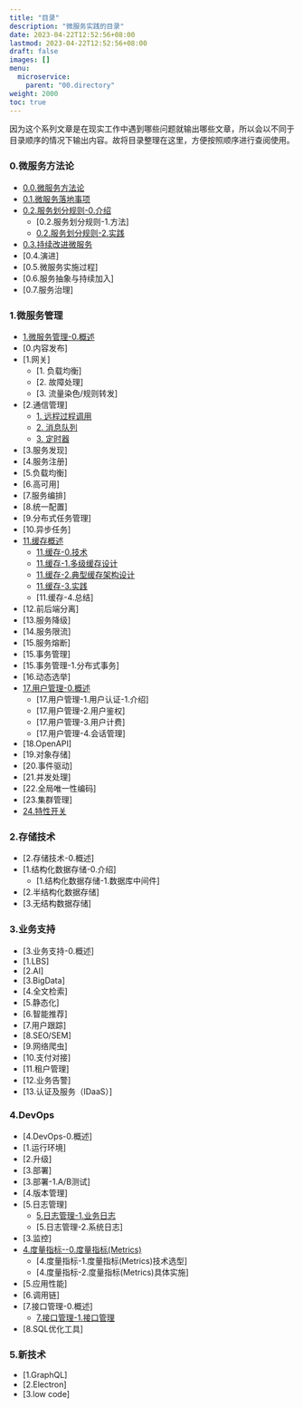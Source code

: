 ```yaml
---
title: "目录"
description: "微服务实践的目录"
date: 2023-04-22T12:52:56+08:00
lastmod: 2023-04-22T12:52:56+08:00
draft: false
images: []
menu:
  microservice:
    parent: "00.directory"
weight: 2000
toc: true
---
```


因为这个系列文章是在现实工作中遇到哪些问题就输出哪些文章，所以会以不同于目录顺序的情况下输出内容。故将目录整理在这里，方便按照顺序进行查阅使用。

### 0.微服务方法论
- [0.0.微服务方法论](https://www.jianshu.com/p/b64fa4234549)
- [0.1.微服务落地事项](https://www.jianshu.com/p/931c7959c3ac)
- [0.2.服务划分规则-0.介绍](https://www.jianshu.com/p/5f00f4b635b1)
    - [0.2.服务划分规则-1.方法]
    - [0.2.服务划分规则-2.实践](https://www.jianshu.com/p/69e276943428)
- [0.3.持续改进微服务](https://www.jianshu.com/p/1aadbd2d3f17)
- [0.4.演进]
- [0.5.微服务实施过程]
- [0.6.服务抽象与持续加入]
- [0.7.服务治理]

### 1.微服务管理
- [1.微服务管理-0.概述]()
- [0.内容发布]
- [1.网关]
    - [1. 负载均衡]
    - [2. 故障处理]
    - [3. 流量染色/规则转发]
- [2.通信管理]
    - [1. 远程过程调用]()
    - [2. 消息队列]()
    - [3. 定时器]()
- [3.服务发现]
- [4.服务注册]
- [5.负载均衡]
- [6.高可用]
- [7.服务编排]
- [8.统一配置]
- [9.分布式任务管理]
- [10.异步任务]
- [11.缓存概述](https://www.jianshu.com/p/57bcef58bac4)
    - [11.缓存-0.技术](https://www.jianshu.com/p/97a1069756b2)
    - [11.缓存-1.多级缓存设计](https://www.jianshu.com/p/834995215afb)
    - [11.缓存-2.典型缓存架构设计](https://www.jianshu.com/p/6a5f8f272cf2)
    - [11.缓存-3.实践](https://www.jianshu.com/p/817b984f8088)
    - [11.缓存-4.总结]
- [12.前后端分离]
- [13.服务降级]
- [14.服务限流]
- [15.服务熔断]
- [15.事务管理]
- [15.事务管理-1.分布式事务]
- [16.动态选举]
- [17.用户管理-0.概述](https://www.jianshu.com/p/b3a6b3248355)
    - [17.用户管理-1.用户认证-1.介绍]
    - [17.用户管理-2.用户鉴权]
    - [17.用户管理-3.用户计费]
    - [17.用户管理-4.会话管理]
- [18.OpenAPI]
- [19.对象存储]
- [20.事件驱动]
- [21.并发处理]
- [22.全局唯一性编码]
- [23.集群管理]
- [24.特性开关](https://www.jianshu.com/p/511bd72d38b3)

### 2.存储技术
- [2.存储技术-0.概述]
- [1.结构化数据存储-0.介绍]
    - [1.结构化数据存储-1.数据库中间件]
- [2.半结构化数据存储]
- [3.无结构数据存储]

### 3.业务支持
- [3.业务支持-0.概述]
- [1.LBS]
- [2.AI]
- [3.BigData]
- [4.全文检索]
- [5.静态化]
- [6.智能推荐]
- [7.用户跟踪]
- [8.SEO/SEM]
- [9.网络爬虫]
- [10.支付对接]
- [11.租户管理]
- [12.业务告警]
- [13.认证及服务（IDaaS）]

### 4.DevOps
- [4.DevOps-0.概述]
- [1.运行环境]
- [2.升级]
- [3.部署]
- [3.部署-1.A/B测试]
- [4.版本管理]
- [5.日志管理]
    - [5.日志管理-1.业务日志](https://www.jianshu.com/p/5077ec40ba97)
    - [5.日志管理-2.系统日志]
- [3.监控]
- [4.度量指标--0.度量指标(Metrics)](https://www.jianshu.com/p/66ea0a5790a1)
    - [4.度量指标-1.度量指标(Metrics)技术选型]
    - [4.度量指标-2.度量指标(Metrics)具体实施]
- [5.应用性能]
- [6.调用链]
- [7.接口管理-0.概述]
    - [7.接口管理-1.接口管理](https://www.jianshu.com/p/466b078188d4)
- [8.SQL优化工具]

### 5.新技术
- [1.GraphQL]
- [2.Electron]
- [3.low code]